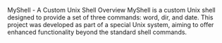 MyShell - A Custom Unix Shell
Overview
MyShell is a custom Unix shell designed to provide a set of three commands: word, dir, and date. This project was developed as part of a special Unix system, aiming to offer enhanced functionality beyond the standard shell commands.
